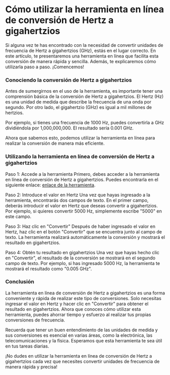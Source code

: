 Cómo utilizar la herramienta en línea de conversión de Hertz a gigahertzios
===========================================================================

Si alguna vez te has encontrado con la necesidad de convertir unidades de frecuencia de Hertz a gigahertzios (GHz), estás en el lugar correcto. En este artículo, te presentaremos una herramienta en línea que facilita esta conversión de manera rápida y sencilla. Además, te explicaremos cómo utilizarla paso a paso. ¡Comencemos!

### Conociendo la conversión de Hertz a gigahertzios

Antes de sumergirnos en el uso de la herramienta, es importante tener una comprensión básica de la conversión de Hertz a gigahertzios. El Hertz (Hz) es una unidad de medida que describe la frecuencia de una onda por segundo. Por otro lado, el gigahertzio (GHz) es igual a mil millones de hertzios.

Por ejemplo, si tienes una frecuencia de 1000 Hz, puedes convertirla a GHz dividiéndola por 1,000,000,000. El resultado sería 0.001 GHz.

Ahora que sabemos esto, podemos utilizar la herramienta en línea para realizar la conversión de manera más eficiente.

### Utilizando la herramienta en línea de conversión de Hertz a gigahertzios

Paso 1: Accede a la herramienta Primero, debes acceder a la herramienta en línea de conversión de Hertz a gigahertzios. Puedes encontrarla en el siguiente enlace: [enlace de la herramienta](https://www.onlinecalculatorsfree.com/es/convert/hertz-to-gigahertz.html).

Paso 2: Introduce el valor en Hertz Una vez que hayas ingresado a la herramienta, encontrarás dos campos de texto. En el primer campo, deberás introducir el valor en Hertz que deseas convertir a gigahertzios. Por ejemplo, si quieres convertir 5000 Hz, simplemente escribe "5000" en este campo.

Paso 3: Haz clic en "Convertir" Después de haber ingresado el valor en Hertz, haz clic en el botón "Convertir" que se encuentra junto al campo de texto. La herramienta realizará automáticamente la conversión y mostrará el resultado en gigahertzios.

Paso 4: Obtén tu resultado en gigahertzios Una vez que hayas hecho clic en "Convertir", el resultado de la conversión se mostrará en el segundo campo de texto. Por ejemplo, si has ingresado 5000 Hz, la herramienta te mostrará el resultado como "0.005 GHz".

### Conclusión

La herramienta en línea de conversión de Hertz a gigahertzios es una forma conveniente y rápida de realizar este tipo de conversiones. Solo necesitas ingresar el valor en Hertz y hacer clic en "Convertir" para obtener el resultado en gigahertzios. Ahora que conoces cómo utilizar esta herramienta, puedes ahorrar tiempo y esfuerzo al realizar tus propias conversiones de frecuencia.

Recuerda que tener un buen entendimiento de las unidades de medida y sus conversiones es esencial en varias áreas, como la electrónica, las telecomunicaciones y la física. Esperamos que esta herramienta te sea útil en tus tareas diarias.

¡No dudes en utilizar la herramienta en línea de conversión de Hertz a gigahertzios cada vez que necesites convertir unidades de frecuencia de manera rápida y precisa!
